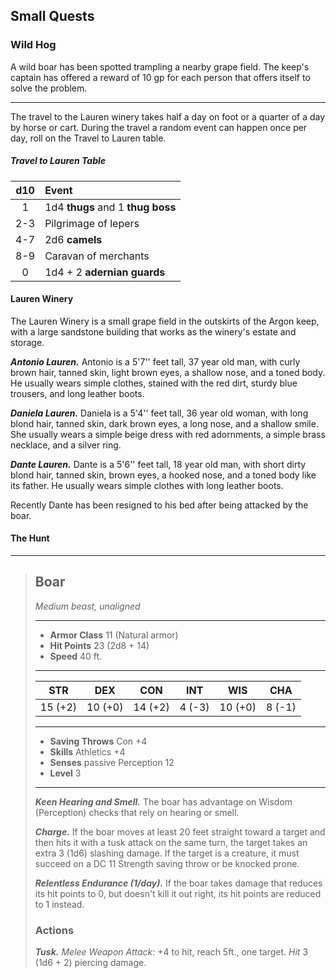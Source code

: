 ## Small Quests


### Wild Hog
A wild boar has been spotted trampling a nearby grape field. The keep's captain has offered a reward of 10 gp for each person that offers itself to solve the problem.
___
The travel to the Lauren winery takes half a day on foot or a quarter of a day by horse or cart. During the travel a random event can happen once per day, roll on the Travel to Lauren table.

##### Travel to Lauren Table
| d10 | Event                             |
|:---:|:----------------------------------|
|  1  | 1d4 **thugs** and 1 **thug boss** |
| 2-3 | Pilgrimage of lepers              |
| 4-7 | 2d6 **camels**                    |
| 8-9 | Caravan of merchants              |
|  0  | 1d4 + 2 **adernian guards**       |


#### Lauren Winery
The Lauren Winery is a small grape field in the outskirts of the Argon keep, with a large sandstone building that works as the winery's estate and storage.

***Antonio Lauren.***
Antonio is a 5'7'' feet tall, 37 year old man, with curly brown hair, tanned skin, light brown eyes, a shallow nose, and a toned body. He usually wears simple clothes, stained with the red dirt, sturdy blue trousers, and long leather boots.

***Daniela Lauren.***
Daniela is a 5'4'' feet tall, 36 year old woman, with long blond hair, tanned skin, dark brown eyes, a long nose, and a shallow smile. She usually wears a simple beige dress with red adornments, a simple brass necklace, and a silver ring.

***Dante Lauren.***
Dante is a 5'6'' feet tall, 18 year old man, with short dirty blond hair, tanned skin, brown eyes, a hooked nose, and a toned body like its father. He usually wears simple clothes with long leather boots.

Recently Dante has been resigned to his bed after being attacked by the boar.


#### The Hunt

___
> ## Boar
>*Medium beast, unaligned*
> ___
> - **Armor Class** 11 (Natural armor)
> - **Hit Points** 23 (2d8 + 14)
> - **Speed** 40 ft.
>___
>|   STR   |   DEX   |   CON   |   INT   |   WIS   |   CHA   |
>|:-------:|:-------:|:-------:|:-------:|:-------:|:-------:|
>| 15 (+2) | 10 (+0) | 14 (+2) |  4 (-3) | 10 (+0) |  8 (-1) |
>___
> - **Saving Throws** Con +4
> - **Skills** Athletics +4
> - **Senses** passive Perception 12
> - **Level** 3
> ___
> ***Keen Hearing and Smell.*** The boar has advantage on Wisdom (Perception) checks that rely on hearing or smell.
>
> ***Charge.*** If the boar moves at least 20 feet straight toward a target and then hits it with a tusk attack on the same turn, the target takes an extra 3 (1d6) slashing damage. If the target is a creature, it must succeed on a DC 11 Strength saving throw or be knocked prone.
>
> ***Relentless Endurance (1/day).*** If the boar takes damage that reduces its hit points to 0, but doesn't kill it out right, its hit points are reduced to 1 instead.  
>
> ### Actions
> ***Tusk.*** *Melee Weapon Attack:* +4 to hit, reach 5ft., one target. *Hit* 3 (1d6 + 2) piercing damage.
>



### 